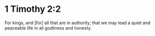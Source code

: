 # 1 Timothy 2:2

For kings, and [for] all that are in authority; that we may lead a quiet and peaceable life in all godliness and honesty.